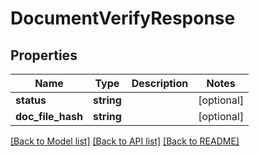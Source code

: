 # DocumentVerifyResponse

## Properties
Name | Type | Description | Notes
------------ | ------------- | ------------- | -------------
**status** | **string** |  | [optional] 
**doc_file_hash** | **string** |  | [optional] 

[[Back to Model list]](../README.md#documentation-for-models) [[Back to API list]](../README.md#documentation-for-api-endpoints) [[Back to README]](../README.md)


